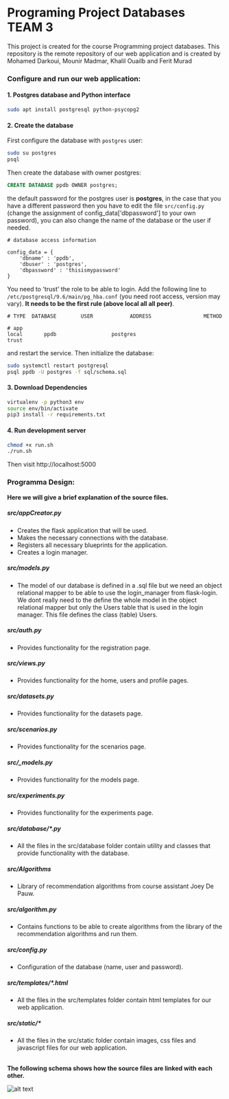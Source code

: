 # Programing Project Databases TEAM 3 #
This project is created for the course Programming project databases. This repository is the remote repository of our web application and is created by Mohamed Darkoui, Mounir Madmar, Khalil Ouailb and Ferit Murad

### Configure and run our web application:

#### 1. Postgres database and Python interface
```bash
sudo apt install postgresql python-psycopg2
```

#### 2. Create the database
First configure the database with `postgres` user:
```bash
sudo su postgres
psql
```
Then create the database with owner postgres:
```sql
CREATE DATABASE ppdb OWNER postgres;
```


the default password for the postgres user is **postgres**, in the case that you have a different password then you have to edit the file
`src/config.py` (change the assignment of config_data['dbpassword'] to your own password), you can also change the name of the
database or the user if needed.

```
# database access information

config_data = {
    'dbname' : 'ppdb',
    'dbuser' : 'postgres',
    'dbpassword' : 'thisismypassword'
}
```
You need to 'trust' the role to be able to login. Add the following line to `/etc/postgresql/9.6/main/pg_hba.conf` (you need root access, version may vary). __It needs to be the first rule (above local all all peer)__.
```
# TYPE  DATABASE        USER            ADDRESS                 METHOD

# app
local   	ppdb                  postgres                                       	 trust
```

and restart the service. Then initialize the database:
```bash
sudo systemctl restart postgresql
psql ppdb -U postgres -f sql/schema.sql
```


#### 3. Download Dependencies

```bash
virtualenv -p python3 env
source env/bin/activate
pip3 install -r requirements.txt
```


#### 4. Run development server
```bash
chmod +x run.sh
./run.sh
```
Then visit http://localhost:5000


### Programma Design:
**Here we will give a brief explanation of the source files.**

##### src/appCreator.py
- Creates the flask application that will be used.
- Makes the necessary connections with the database.
- Registers all necessary blueprints for the application.
- Creates a login manager.

##### src/models.py
- The model of our database is defined in a .sql file but we need an object relational mapper to be able to use
the login_manager from flask-login. We dont really need to the define the whole model in the object relational mapper
but only the Users table that is used in the login manager. This file defines the class (table) Users.

##### src/auth.py
- Provides functionality for the registration page.

##### src/views.py
- Provides functionality for the home, users and profile pages.

##### src/datasets.py 
- Provides functionality for the datasets page.

##### src/scenarios.py 
- Provides functionality for the scenarios page.

##### src/_models.py 
- Provides functionality for the models page.

##### src/experiments.py 
- Provides functionality for the experiments page.

##### src/database/*.py
- All the files in the src/database folder contain utility and classes that provide functionality with the database.

##### src/Algorithms
- Library of recommendation algorithms from course assistant Joey De Pauw.

##### src/algorithm.py
- Contains functions to be able to create algorithms from the library of the recommendation algorithms and run them.

##### src/config.py
- Configuration of the database (name, user and password).

##### src/templates/*.html
- All the files in the src/templates folder contain html templates for our web application.

##### src/static/*
- All the files in the src/static folder contain images, css files and javascript files for our web application.

\
**The following schema shows how the source files are linked with each other.**

![alt text](https://i.ibb.co/v36mpMn/programma-Design.png)
